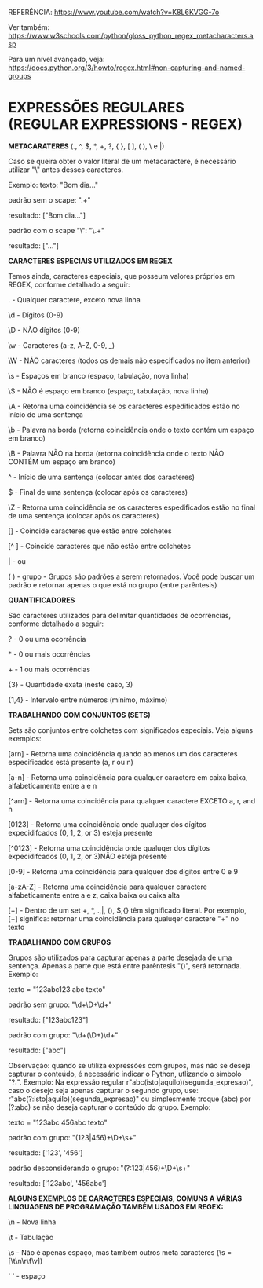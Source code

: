 REFERÊNCIA: https://www.youtube.com/watch?v=K8L6KVGG-7o

Ver também: https://www.w3schools.com/python/gloss_python_regex_metacharacters.asp

Para um nível avançado, veja: https://docs.python.org/3/howto/regex.html#non-capturing-and-named-groups

# EXPRESSÕES REGULARES (REGULAR EXPRESSIONS - REGEX)

**METACARATERES** (., ^, $, *, +, ?, { }, [ ], ( ), \ e |)

Caso se queira obter o valor literal de um metacaractere, é necessário utilizar "\\" antes desses caracteres.

Exemplo:
texto: "Bom dia..."

padrão sem o scape: ".+"

resultado: ["Bom dia..."] 

padrão com o scape "\\":  "\\.+"

resultado: ["..."]


**CARACTERES ESPECIAIS UTILIZADOS EM REGEX**

Temos ainda, caracteres especiais, que posseum valores próprios em REGEX, conforme detalhado a seguir:

. - Qualquer caractere, exceto nova linha

\d - Dígitos (0-9)

\D - NÃO dígitos (0-9)

\w - Caracteres (a-z, A-Z, 0-9, _)

\W - NÃO caracteres (todos os demais não especificados no item anterior)

\s - Espaços em branco (espaço, tabulação, nova linha)

\S - NÃO é espaço em branco (espaço, tabulação, nova linha)

\A - Retorna uma coincidência se os caracteres espedificados estão no início de uma sentença

\b - Palavra na borda (retorna coincidência onde o texto contém um espaço em branco)

\B - Palavra NÃO na borda (retorna coincidência onde o texto NÃO CONTÉM um espaço em branco)

^ - Início de uma sentença (colocar antes dos caracteres)

$ - Final de uma sentença (colocar após os caracteres)

\Z - Retorna uma coincidência se os caracteres espedificados estão no final de uma sentença (colocar após os caracteres)

[] - Coincide caracteres que estão entre colchetes

[^ ] - Coincide caracteres que não estão entre colchetes

| - ou

( ) - grupo - Grupos são padrões a serem retornados. Você pode buscar um padrão e retornar apenas o que está no grupo (entre parêntesis)



**QUANTIFICADORES**

São caracteres utilizados para delimitar quantidades de ocorrências, conforme detalhado a seguir:

? - 0 ou uma ocorrência

\* - 0 ou mais ocorrências

\+ - 1 ou mais ocorrências

{3} - Quantidade exata (neste caso, 3)

{1,4} - Intervalo entre números (mínimo, máximo)


**TRABALHANDO COM CONJUNTOS (SETS)**

Sets são conjuntos entre colchetes com significados especiais. Veja alguns exemplos:

[arn] - Retorna uma coincidência quando ao menos um dos caracteres especificados está presente (a, r ou n)

[a-n] - Retorna uma coincidência para qualquer caractere em caixa baixa, alfabeticamente entre a e n

[^arn] - Retorna uma coincidência para qualquer caractere EXCETO a, r, and n

[0123] - Retorna uma coincidência onde qualuqer dos dígitos expecidifcados (0, 1, 2, or 3) esteja presente

[^0123] - Retorna uma coincidência onde qualuqer dos dígitos expecidifcados (0, 1, 2, or 3)NÃO esteja presente

[0-9] - Retorna uma coincidência para qualquer dos dígitos entre 0 e 9

[a-zA-Z] - Retorna uma coincidência para qualquer caractere alfabeticamente entre a e z, caixa baixa ou caixa alta

[+] - Dentro de um set +, *, .,|, (), $,{} têm significado literal. Por exemplo, [+] significa: retornar uma coincidência para qualuqer caractere "+" no texto


**TRABALHANDO COM GRUPOS**

Grupos são utilizados para capturar apenas a parte desejada de uma sentença. Apenas a parte que está entre parêntesis "()", será retornada.
Exemplo: 

texto = "123abc123 abc texto"

padrão sem grupo: "\d+\D+\d+"

resultado: ["123abc123"]

padrão com grupo: "\d+(\D+)\d+"

resultado: ["abc"]

Observação: quando se utiliza expressões com grupos, mas não se deseja capturar o conteúdo, é necessário indicar o Python, utlizando o símbolo "?:".
Exemplo: Na expressão regular r"abc(isto|aquilo)(segunda_expresao)", caso o desejo seja apenas capturar o segundo grupo, use:
r"abc(?:isto|aquilo)(segunda_expresao)" 
ou simplesmente troque (abc) por (?:abc) se não deseja capturar o conteúdo do grupo.
Exemplo:

texto = "123abc 456abc texto"

padrão com grupo: "(123|456)+\D+\s+"

resultado: ['123', '456']

padrão desconsiderando o grupo: "(?:123|456)+\D+\s+"

resultado: ['123abc', '456abc']


**ALGUNS EXEMPLOS DE CARACTERES ESPECIAIS, COMUNS A VÁRIAS LINGUAGENS DE PROGRAMAÇÃO TAMBÉM USADOS EM REGEX:**


\n - Nova linha

\t - Tabulação

\s - Não é apenas espaço, mas também outros meta caracteres (\s = [\t\n\r\f\v])

' ' - espaço
